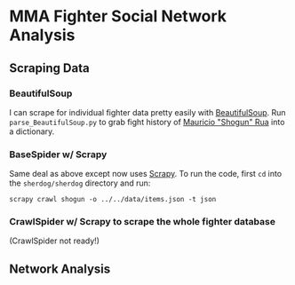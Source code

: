# MMA Fighter Social Network Analysis

## Scraping Data

### BeautifulSoup

I can scrape for individual fighter data pretty easily with
[BeautifulSoup](http://www.crummy.com/software/BeautifulSoup/). Run
```parse_BeautifulSoup.py``` to grab fight history of
[Mauricio "Shogun" Rua](http://www.sherdog.com/fighter/Mauricio-Rua-5707)
into a dictionary.

### BaseSpider w/ Scrapy

Same deal as above except now uses [Scrapy](http://scrapy.org/). To
run the code, first ```cd``` into the ```sherdog/sherdog``` directory
and run:

    scrapy crawl shogun -o ../../data/items.json -t json

### CrawlSpider w/ Scrapy to scrape the whole fighter database

(CrawlSpider not ready!)

## Network Analysis

